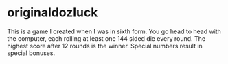 # originaldozluck
This is a game I created when I was in sixth form. You go head to head with the computer, each rolling at least one 144 sided die every round. The highest score after 12 rounds is the winner. Special numbers result in special bonuses. 
